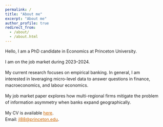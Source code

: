 ```yaml
---
permalink: /
title: "About me"
excerpt: "About me"
author_profile: true
redirect_from: 
  - /about/
  - /about.html
---
```


<p></p>

<div style="max-inline-size: 650px;word-wrap: break-word;hyphens: auto;line-height: 1.5;font-size=16px">
<p>Hello, I am a PhD candidate in Economics at Princeton University. </p> 

<p>I am on the job market during 2023&ndash;2024.</p>

<p>My current research focuses on empirical banking. In general, I am interested in leveraging micro-level data to answer questions in finance, macroeconomics, and labour economics. </p>

<p>My job market paper explores how multi-regional firms mitigate the problem of information asymmetry when banks expand geographically. </p>

<p>My CV is available <a href="http://KaleungL.github.io/files/CV_KaleungLam.pdf" style="color:#cc6600" target="_blank">here</a>.<br>
Email: <a href="mailto:jl88@princeton.edu" style="color:#cc6600" target="_blank">jl88@princeton.edu</a>.</p>
</div>





<!--

<html>
<head>
<style>
</style>
</head>
<body>

<h2>References</h2>

 <div class="row" style="font-size:16px;display:flex;">
  <div class="column" style="float:left;width:30%;">
    <b style="font-weight:600;">Placement Director</b><br>
    <b style="font-weight:600;">Graduate Administrator</b>
  </div>
  <div class="column" style="float:left;width:20%;">
    Owen Zidar<br>
    Laura Hedden
  </div>
  <div class="column" style="float:left;width:20%;">
    <a href="tel:6092582791">(609) 258-2791</a><br>
    <a href="tel:6092584006">(609) 258-4006</a>
  </div>
  <div class="column" style="float:left;width:20%;">
    <a href = "mailto: ozidar@princeton.edu">ozidar@princeton.edu</a><br>
    <a href = "mailto: lhedden@princeton.edu">lhedden@princeton.edu</a>
  </div>
 </div> 

 <br>

 <div class="row" style="font-size:16px;display:flex;">
  <div class="column" style="float:left;width:34%;">
  <b style="font-weight:600;">Atif R. Mian</b> (main advisor)<br>
  Department of Economics<br>
  Princeton University<br>
  <a href="tel:6092586718">(609) 258-6718</a><br>
  <a href = "mailto: atif@princeton.edu">atif@princeton.edu</a><br>
  <a href="https://atif.scholar.princeton.edu/" target="_blank">Website</a>
  </div>

  <div class="column" style="float:left;width:33%;">
  <b style="font-weight:600;">Wei Xiong</b><br>
  Department of Economics<br>
  Princeton University<br>
  <a href="tel:6092580282">(609) 258-0282</a><br>
  <a href = "mailto: wxiong@princeton.edu">wxiong@princeton.edu</a><br>
  <a href="http://wxiong.mycpanel.princeton.edu/" target="_blank">Website</a>
  </div>

  <div class="column" style="float:left;width:33%;">
  <b style="font-weight:600;">Motohiro Yogo</b><br>
  Department of Economics<br>
  Princeton University<br>
  <a href="tel:6092584467">(609) 258-4467</a><br>
  <a href = "mailto: myogo@princeton.edu">myogo@princeton.edu</a><br>
  <a href="https://sites.google.com/site/motohiroyogo/" target="_blank">Website</a>
  </div>
</div> 

</body>
</html>

-->
